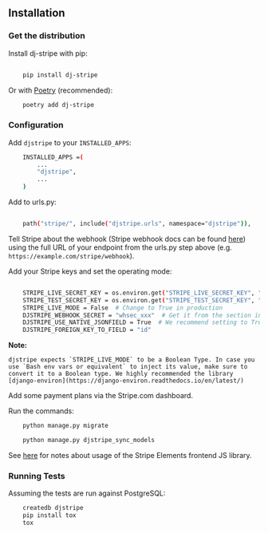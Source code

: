 ## Installation

### Get the distribution

Install dj-stripe with pip:
```bash

    pip install dj-stripe
```

Or with [Poetry](https://python-poetry.org/) (recommended):
```bash
    poetry add dj-stripe
```

### Configuration

Add `djstripe` to your `INSTALLED_APPS`:
```bash
    INSTALLED_APPS =(
        ...
        "djstripe",
        ...
    )
```

Add to urls.py:

```bash

    path("stripe/", include("djstripe.urls", namespace="djstripe")),
```

Tell Stripe about the webhook (Stripe webhook docs can be found
[here](https://stripe.com/docs/webhooks)) using the full URL of your
endpoint from the urls.py step above (e.g.
`https://example.com/stripe/webhook`).

Add your Stripe keys and set the operating mode:
```bash

    STRIPE_LIVE_SECRET_KEY = os.environ.get("STRIPE_LIVE_SECRET_KEY", "<your secret key>")
    STRIPE_TEST_SECRET_KEY = os.environ.get("STRIPE_TEST_SECRET_KEY", "<your secret key>")
    STRIPE_LIVE_MODE = False  # Change to True in production
    DJSTRIPE_WEBHOOK_SECRET = "whsec_xxx"  # Get it from the section in the Stripe dashboard where you added the webhook endpoint
    DJSTRIPE_USE_NATIVE_JSONFIELD = True  # We recommend setting to True for new installations
    DJSTRIPE_FOREIGN_KEY_TO_FIELD = "id"
```

**Note:**

    djstripe expects `STRIPE_LIVE_MODE` to be a Boolean Type. In case you use `Bash env vars or equivalent` to inject its value, make sure to convert it to a Boolean type. We highly recommended the library [django-environ](https://django-environ.readthedocs.io/en/latest/)

Add some payment plans via the Stripe.com dashboard.

Run the commands:

```bash
    python manage.py migrate

    python manage.py djstripe_sync_models
```

See [here](stripe_elements_js.md#integrating_stripe_elements-js_sdk) for notes about usage of the Stripe Elements
frontend JS library.

### Running Tests

Assuming the tests are run against PostgreSQL:

```bash
    createdb djstripe
    pip install tox
    tox
``` 